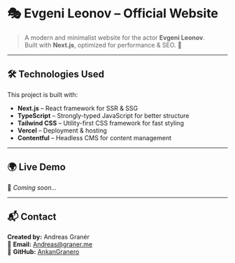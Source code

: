 # 🎭 Evgeni Leonov – Official Website

> A modern and minimalist website for the actor **Evgeni Leonov**.  
> Built with **Next.js**, optimized for performance & SEO. 🚀

---

## 🛠 Technologies Used

This project is built with:
- **Next.js** – React framework for SSR & SSG
- **TypeScript** – Strongly-typed JavaScript for better structure
- **Tailwind CSS** – Utility-first CSS framework for fast styling
- **Vercel** – Deployment & hosting
- **Contentful** – Headless CMS for content management

---

## 🌍 Live Demo

🚧 *Coming soon...*

---

## 📬 Contact

**Created by:** Andreas Granér  
📧 **Email:** [Andreas@graner.me](mailto:Andreas@graner.me)  
🐙 **GitHub:** [AnkanGranero](https://github.com/AnkanGranero)
